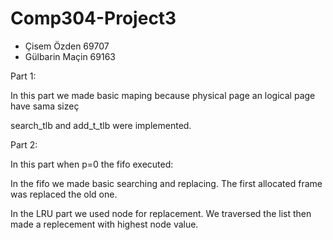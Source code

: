 # Comp304-Project3

- Çisem Özden 69707
- Gülbarin Maçin 69163

Part 1:

In this part we made basic maping because physical page an logical page have sama sizeç 

search_tlb and add_t_tlb were implemented. 

Part 2:

In this part when p=0 the fifo executed:

In the fifo we made basic searching and replacing. The first allocated frame was replaced the old one. 

In the LRU part we used node for replacement. We traversed the list then made a replecement with highest node value.
